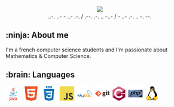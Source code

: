 <!-- <div id="badges">
      <a href="https://www.linkedin.com/feed/"><img src="https://img.shields.io/badge/LinkedIn-blue?style=for-the-badge&logo=linkedin&logoColor=white" alt="LinkedIn Badge"/></a>
</div> -->
<div id="gif" align="center">
    <img src="https://media.giphy.com/media/bJ4TVNYNUympPgcpem/giphy.gif" width="300"> 
    <div id="m**se code"> ..-. ..- - ..- .-. / .--. .-. .. -..- / - ..- .-. .. -. --. </div>
</div>

<div "text-presentation">
    <h2>:ninja: About me</h2>
    I'm a french computer science students and I'm passionate about Mathematics & Computer Science.
    <h2>:brain: Languages</h2>
    <img src="https://github.com/devicons/devicon/blob/master/icons/java/java-original-wordmark.svg" title="Java" alt="Java" width="40" height="40"/>&nbsp;
    <img src="https://github.com/devicons/devicon/blob/master/icons/html5/html5-original.svg" title="HTML5" alt="HTML" width="40" height="40"/>&nbsp;
    <img src="https://github.com/devicons/devicon/blob/master/icons/css3/css3-plain-wordmark.svg"  title="CSS3" alt="CSS" width="40" height="40"/>&nbsp;
    <img src="https://github.com/devicons/devicon/blob/master/icons/javascript/javascript-original.svg" title="JavaScript" alt="JavaScript" width="40" height="40"/>&nbsp;
    <img src="https://github.com/devicons/devicon/blob/master/icons/mysql/mysql-original-wordmark.svg" title="MySQL"  alt="MySQL" width="40" height="40"/>&nbsp;
    <img src="https://github.com/devicons/devicon/blob/master/icons/git/git-original-wordmark.svg" title="Git" **alt="Git" width="40" height="40"/>
    <img src="https://github.com/devicons/devicon/blob/master/icons/cplusplus/cplusplus-original.svg" title="C++" **alt="cplusplus" width="40" height="40"/>
    <img src="https://github.com/devicons/devicon/blob/master/icons/php/php-original.svg" title="php" **alt="php" width="40" height="40"/>
    <img src="https://github.com/devicons/devicon/blob/master/icons/linux/linux-original.svg" title="Linux" **alt="linux" width="40" height="40"/>
</div>
